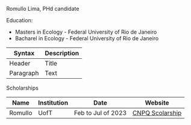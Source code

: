 Romullo Lima, PHd candidate

Education:
  * Masters in Ecology - Federal University of Rio de Janeiro 
  * Bacharel in Ecology - Federal University of Rio de Janeiro

| Syntax | Description |
| ----------- | ----------- |
| Header | Title |
| Paragraph | Text |


Scholarships

| Name | Institution | Date | Website |
| --- | --- | --- | --- |
| Romullo | UofT | Feb to Jul of 2023 | [CNPQ Scolarship](https://www.gov.br/cnpq/pt-br) |
